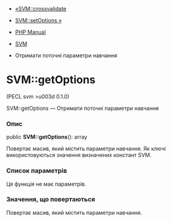 - [«SVM::crossvalidate](svm.crossvalidate.md)
- [SVM::setOptions »](svm.setoptions.md)

- [PHP Manual](index.md)
- [SVM](class.svm.md)
- Отримати поточні параметри навчання

# SVM::getOptions

(PECL svm \>u003d 0.1.0)

SVM::getOptions — Отримати поточні параметри навчання

### Опис

public **SVM::getOptions**(): array

Повертає масив, який містить параметри навчання. Як ключі
використовуються значення визначених констант SVM.

### Список параметрів

Ця функція не має параметрів.

### Значення, що повертаються

Повертає масив, який містить параметри навчання.
